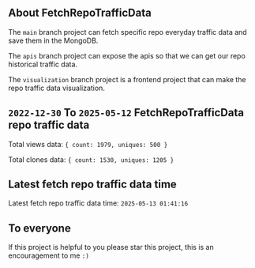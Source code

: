 ## About FetchRepoTrafficData

The `main` branch project can fetch specific repo everyday traffic data and save them in the MongoDB.

The `apis` branch project can expose the apis so that we can get our repo historical traffic data.

The `visualization` branch project is a frontend project that can make the repo traffic data visualization.

## `2022-12-30` To `2025-05-12` FetchRepoTrafficData repo traffic data

Total views data: `{ count: 1979, uniques: 500 }`

Total clones data: `{ count: 1530, uniques: 1205 }`

## Latest fetch repo traffic data time

Latest fetch repo traffic data time: `2025-05-13 01:41:16`

## To everyone

If this project is helpful to you please star this project, this is an encouragement to me `:)`



